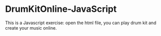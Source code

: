 # DrumKitOnline-JavaScript
This is a Javascript exercise: open the html file, you can play drum kit and create your music online.
